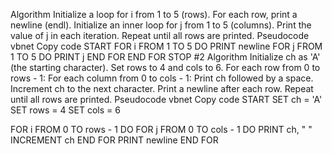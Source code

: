 Algorithm
Initialize a loop for i from 1 to 5 (rows).
For each row, print a newline (endl).
Initialize an inner loop for j from 1 to 5 (columns).
Print the value of j in each iteration.
Repeat until all rows are printed.
Pseudocode
vbnet
Copy code
START
FOR i FROM 1 TO 5 DO
    PRINT newline
    FOR j FROM 1 TO 5 DO
        PRINT j
    END FOR
END FOR
STOP
#2
Algorithm
Initialize ch as 'A' (the starting character).
Set rows to 4 and cols to 6.
For each row from 0 to rows - 1:
For each column from 0 to cols - 1:
Print ch followed by a space.
Increment ch to the next character.
Print a newline after each row.
Repeat until all rows are printed.
Pseudocode
vbnet
Copy code
START
SET ch = 'A'
SET rows = 4
SET cols = 6

FOR i FROM 0 TO rows - 1 DO
    FOR j FROM 0 TO cols - 1 DO
        PRINT ch, " "
        INCREMENT ch
    END FOR
    PRINT newline
END FOR
